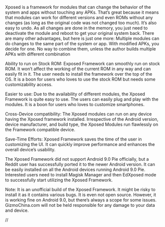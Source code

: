 Xposed is a framework for modules that can change the behavior of the system and apps without touching any APKs. That’s great because it means that modules can work for different versions and even ROMs without any changes (as long as the original code was not changed too much). It’s also easy to undo. As all changes are done in the memory, you just need to deactivate the module and reboot to get your original system back. There are many other advantages, but here is just one more: Multiple modules can do changes to the same part of the system or app. With modified APKs, you decide for one. No way to combine them, unless the author builds multiple APKs with different combination



Ability to run on Stock ROM: Exposed Framework can smoothly run on stock ROM. It won’t affect the working of the current ROM in any way and can easily fit in it. The user needs to install the framework over the top of the OS. It is a boon for users who loves to use the stock ROM but needs some customizability access.

Easier to use: Due to the availability of different modules, the Xposed Framework is quite easy to use. The users can easily plug and play with the modules. It is a boon for users who loves to customize smartphones.

Cross-Device compatibility: The Xposed modules can run on any device having the Xposed framework installed. Irrespective of the Android version, device manufacturer, and build type, the Xposed Modules run flawlessly on the Framework compatible device.

Save-Time Efforts: Xposed Framework saves the time of the user in customizing the UI. It can quickly improve performance and enhances the overall device’s usability.

The Xposed Framework did not support Android 9.0 Pie officially, but a Reddit user has successfully ported it to the newer Android version. It can be easily installed on all the Android devices running Android 9.0 Pie. Interested users need to install Magisk Manager and then EdXposed mode to successfully start utilizing the Xposed Framework.

Note: It is an unofficial build of the Xposed Framework. It might be risky to install it as it contains various bugs. It is even not open source. However, it is working fine on Android 9.0, but there’s always a scope for some issues. GizmoChina.com will not be held responsible for any damage to your data and device.


//
